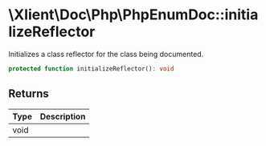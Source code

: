 # \\Xlient\\Doc\\Php\\PhpEnumDoc::initializeReflector

Initializes a class reflector for the class being documented.

```php
protected function initializeReflector(): void
```

## Returns

| Type | Description |
| :--- | :--- |
| void |  |